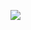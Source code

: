 ![](http://www.plantuml.com/plantuml/proxy?cache=no&src=https://raw.githubusercontent.com/oleksandrblazhko/ai204-pargalova/laboratory-work-7/2-SoftwareDesign/2.7-PlantUML/DataModel.puml)
